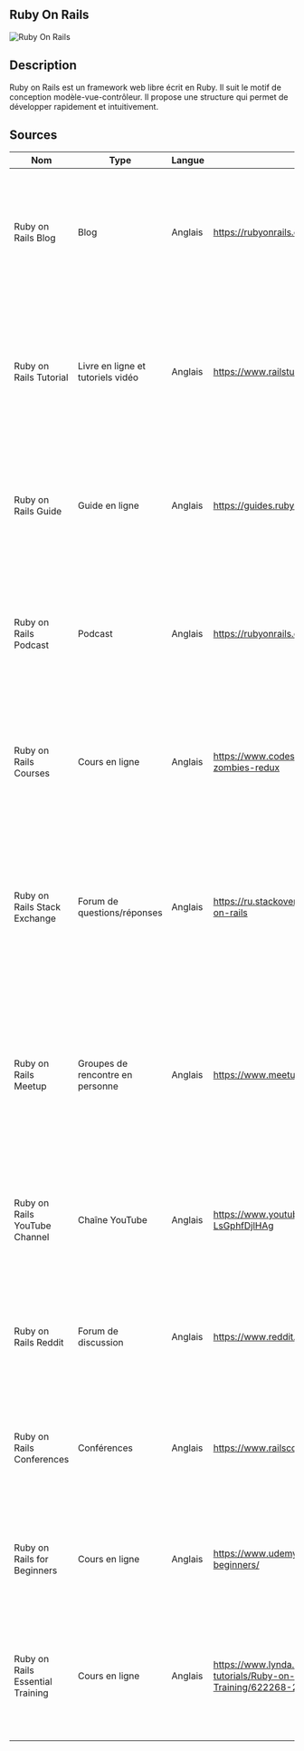 ## Ruby On Rails

![Ruby On Rails](https://upload.wikimedia.org/wikipedia/commons/thumb/6/62/Ruby_On_Rails_Logo.svg/1200px-Ruby_On_Rails_Logo.svg.png "Ruby On Rails")

## Description
Ruby on Rails est un framework web libre écrit en Ruby. Il suit le motif de conception modèle-vue-contrôleur. Il propose une structure qui permet de développer rapidement et intuitivement.

## Sources

Nom | Type | Langue | Lien | Description | Tags | Note
 --- | --- | --- | --- | --- | --- | --- 
|Ruby on Rails Blog|Blog|Anglais|https://rubyonrails.org/blog/|Ce blog contient des annonces officielles et des mises à jour sur les dernières versions de Ruby on Rails, ainsi que des tutoriels et des conseils sur l'utilisation de cet outil.|annonces, mises à jour, tutoriels, conseils|5/5
|Ruby on Rails Tutorial|Livre en ligne et tutoriels vidéo|Anglais|https://www.railstutorial.org/|Ce livre en ligne et les tutoriels vidéo associés fournissent une introduction complète à Ruby on Rails, y compris les bases du développement web et une exploration approfondie de l'outil.|développement web, introduction, tutoriels|4/5
|Ruby on Rails Guide|Guide en ligne|Anglais|https://guides.rubyonrails.org/|Ce guide en ligne fournit une documentation détaillée sur l'utilisation de Ruby on Rails, y compris des exemples de code et des explications sur les concepts clés.|documentation, exemples de code, concepts clés|3/5|
|Ruby on Rails Podcast|Podcast|Anglais|https://rubyonrails.org/podcast/|Ce podcast explore les dernières tendances et les meilleures pratiques dans le développement avec Ruby on Rails, avec des invités de l'industrie et des discussions sur les sujets les plus pertinents.|tendances, meilleures pratiques, développement, invités|3/5|
|Ruby on Rails Courses|Cours en ligne|Anglais|https://www.codeschool.com/courses/rails-for-zombies-redux|Ce cours en ligne interactive permet aux débutants de se familiariser avec Ruby on Rails grâce à des leçons et des exercices pratiques.Tags: débutants, leçons, exercices pratiques|apprendre, cours|2/5|
|Ruby on Rails Stack Exchange|Forum de questions/réponses|Anglais|https://ru.stackoverflow.com/questions/tagged/ruby-on-rails|Ce forum de questions/réponses permet aux développeurs de poser des questions et de trouver des réponses sur Ruby on Rails, avec une grande base de données de questions et de réponses précédemment publiées.|développeurs, questions, réponses|3/5|
|Ruby on Rails Meetup|Groupes de rencontre en personne|Anglais|https://www.meetup.com/topics/ruby-on-rails/|Ces groupes de rencontre en personne sont organisés dans de nombreuses villes à travers le monde et permettent aux développeurs de se rencontrer en personne pour discuter de Ruby on Rails et échanger des idées.|développeurs, rencontres en personne, discussions, échanges d'idées|4/5|
|Ruby on Rails YouTube Channel|Chaîne YouTube|Anglais|https://www.youtube.com/channel/UCJN_tT7bJl-LsGphfDjlHAg|Cette chaîne YouTube contient une variété de vidéos sur Ruby on Rails, y compris des tutoriels, des présentations de conférences et des discussions sur les dernières tendances.|tutoriels, conférences, tendances|4/5|
|Ruby on Rails Reddit|Forum de discussion|Anglais|https://www.reddit.com/r/rails/|Ce forum de discussion sur Reddit est dédié à Ruby on Rails et permet aux développeurs de discuter de questions et de sujets liés à l'outil.|développeurs, questions, sujets|4/5|
|Ruby on Rails Conferences|Conférences|Anglais|https://www.railsconf.com/|Ces conférences annuelles offrent une grande variété de présentations et de discussions sur Ruby on Rails, avec des intervenants de l'industrie et des développeurs de premier plan.|présentations, discussions, intervenants, développeurs|3/5|
|Ruby on Rails for Beginners|Cours en ligne|Anglais|https://www.udemy.com/course/ruby-on-rails-for-beginners/|Ce cours en ligne est conçu pour les débutants et fournit une introduction complète à Ruby on Rails, y compris les bases du développement web et de l'outil.|débutants, introduction, développement web|2/5|
|Ruby on Rails Essential Training|Cours en ligne|Anglais|https://www.lynda.com/Ruby-on-Rails-tutorials/Ruby-on-Rails-Essential-Training/622268-2.html|Ce cours en ligne de Lynda offre une formation approfondie sur l'utilisation de Ruby on Rails, avec des leçons pratiques et des exemples de code pour mettre en pratique les concepts appris.|formation, leçons pratiques, exemples de code|4/5|
